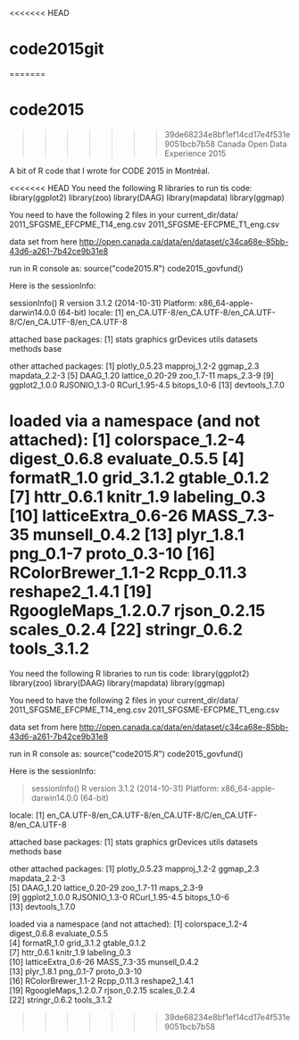 <<<<<<< HEAD
# code2015git
=======
# code2015
>>>>>>> 39de68234e8bf1ef14cd17e4f531e9051bcb7b58
Canada Open Data Experience 2015

A bit of R code that I wrote for CODE 2015 in Montréal.

<<<<<<< HEAD
You need the following R libraries to run tis code: library(ggplot2) library(zoo) library(DAAG) library(mapdata) library(ggmap)

You need to have the following 2 files in your current_dir/data/ 2011_SFGSME_EFCPME_T14_eng.csv 2011_SFGSME-EFCPME_T1_eng.csv

data set from here http://open.canada.ca/data/en/dataset/c34ca68e-85bb-43d6-a261-7b42ce9b31e8

run in R console as: source("code2015.R") code2015_govfund()

Here is the sessionInfo:

sessionInfo() R version 3.1.2 (2014-10-31) Platform: x86_64-apple-darwin14.0.0 (64-bit)
locale: [1] en_CA.UTF-8/en_CA.UTF-8/en_CA.UTF-8/C/en_CA.UTF-8/en_CA.UTF-8

attached base packages: [1] stats graphics grDevices utils datasets methods base

other attached packages: [1] plotly_0.5.23 mapproj_1.2-2 ggmap_2.3 mapdata_2.2-3
[5] DAAG_1.20 lattice_0.20-29 zoo_1.7-11 maps_2.3-9
[9] ggplot2_1.0.0 RJSONIO_1.3-0 RCurl_1.95-4.5 bitops_1.0-6
[13] devtools_1.7.0

loaded via a namespace (and not attached): [1] colorspace_1.2-4 digest_0.6.8 evaluate_0.5.5
[4] formatR_1.0 grid_3.1.2 gtable_0.1.2
[7] httr_0.6.1 knitr_1.9 labeling_0.3
[10] latticeExtra_0.6-26 MASS_7.3-35 munsell_0.4.2
[13] plyr_1.8.1 png_0.1-7 proto_0.3-10
[16] RColorBrewer_1.1-2 Rcpp_0.11.3 reshape2_1.4.1
[19] RgoogleMaps_1.2.0.7 rjson_0.2.15 scales_0.2.4
[22] stringr_0.6.2 tools_3.1.2
=======
You need the following R libraries to run tis code:
library(ggplot2)
library(zoo)
library(DAAG)
library(mapdata) 
library(ggmap)

You need to have the following 2 files in your current_dir/data/
2011_SFGSME_EFCPME_T14_eng.csv
2011_SFGSME-EFCPME_T1_eng.csv

data set from here http://open.canada.ca/data/en/dataset/c34ca68e-85bb-43d6-a261-7b42ce9b31e8

run in R console as:
source("code2015.R")
code2015_govfund()

Here is the sessionInfo:
> sessionInfo()
R version 3.1.2 (2014-10-31)
Platform: x86_64-apple-darwin14.0.0 (64-bit)

locale:
[1] en_CA.UTF-8/en_CA.UTF-8/en_CA.UTF-8/C/en_CA.UTF-8/en_CA.UTF-8

attached base packages:
[1] stats     graphics  grDevices utils     datasets  methods   base     

other attached packages:
 [1] plotly_0.5.23   mapproj_1.2-2   ggmap_2.3       mapdata_2.2-3  
 [5] DAAG_1.20       lattice_0.20-29 zoo_1.7-11      maps_2.3-9     
 [9] ggplot2_1.0.0   RJSONIO_1.3-0   RCurl_1.95-4.5  bitops_1.0-6   
[13] devtools_1.7.0 

loaded via a namespace (and not attached):
 [1] colorspace_1.2-4    digest_0.6.8        evaluate_0.5.5     
 [4] formatR_1.0         grid_3.1.2          gtable_0.1.2       
 [7] httr_0.6.1          knitr_1.9           labeling_0.3       
[10] latticeExtra_0.6-26 MASS_7.3-35         munsell_0.4.2      
[13] plyr_1.8.1          png_0.1-7           proto_0.3-10       
[16] RColorBrewer_1.1-2  Rcpp_0.11.3         reshape2_1.4.1     
[19] RgoogleMaps_1.2.0.7 rjson_0.2.15        scales_0.2.4       
[22] stringr_0.6.2       tools_3.1.2        
> 

>>>>>>> 39de68234e8bf1ef14cd17e4f531e9051bcb7b58
